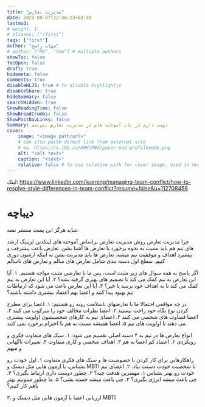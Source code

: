 ```yaml
---
title: "مدیریت تعارض"
date: 2023-08-07T22:36:13+03:30
lastmod: 
# weight: 1
# aliases: ["/first"]
tags: ["first"]
author: "شهاب راسخ"
# author: ["Me", "You"] # multiple authors
showToc: false
TocOpen: false
draft: true
hidemeta: false
comments: true
disableHLJS: true # to disable highlightjs
disableShare: true
hideSummary: false
searchHidden: true
ShowReadingTime: false
ShowBreadCrumbs: false
ShowPostNavLinks: false
Summary: دوست دارم در باب آموخته هام در مدیریت تعارض بنویسم
cover:
    image: "<image path/url>"
    # can also paste direct link from external site
    # ex. https://i.ibb.co/K0HVPBd/paper-mod-profilemode.png
    alt: "<alt text>"
    caption: "<text>"
    relative: false # To use relative path for cover image, used in hugo Page-bundles
---
```

لینک: https://www.linkedin.com/learning/managing-team-conflict/how-to-resolve-style-differences-in-team-conflict?resume=false&u=112708458

# دیباچه
شاید هرگز این پست منتشر نشه.

چرا مدیریت تعارض
روش مدیریت تعارض براساس آموخته های لینکدین لرنینگ
ارشد های تیم هم باید نسبت به نحوه برخورد با تعارض ها آشنا بشن. تعارض باعث پیشرفت و پیشبرد اهداف و موفقیت تیم میشه.
تعارض ها باید مدیریت بشن نه اینکه ازشون دوری کنیم.
سطح اول دسته بندی شامل تعارض های سالم و تعارض های ناسالم

اگر پاسخ به همه سوال های زیر مثبت است، پس ما با تعارضی مثبت مواجه هستیم.
۱. آیا این تعارض به تیم کمک می کند تا تصمیم های بهتری گرفته بشه؟
۲. آیا این تعارض به تیم کمک می کند تا به اهداف خود برسد یا خیر؟
۳. آیا این تعارض باعث می شود که ارتباطات تیم بهبود پیدا کنند و اعضا بهم اعتماد بیشتری داشته باشند؟

در چه مواقعی احتمالا ما با تعارضهای ناسلامت روبه رو هستیم:
۱. اعضا برای مطرح کردن نوع نگاه خود راحت نیستند
۲. اعضا نظرات مخالف خود را سرکوب می کنند
۳. اعضا قضاوت های شخصی می کنند
۴. اعضای تیم به کارهای شخصیشون اولویت بیشتری می دهند تا اولویت های تیم
۵. اعضا همیشه نسبت به هم با احترام برخورد نمی کنند.

انواع تعارض ها در تیم به ۴ دسته اصلی تقسیم می شود:
۱. سبک های متفاوت فکری و رویکردی
۲. اعتماد کم اعضا به هم
۳. اهداف شخصی و کاری متفاوت
۴. تغییرات ناگهانی و مبهم

راهکارهایی برای کار کردن با  خصوصیت ها و سبک های فکری متفاوت
۱. اول خودت رو بشناس، با آزمون هایی مثل دیسک و MBTI تا شخصیت خودت دستت بیاد.
۲. اعضای تیم خودت رو بهتر بشناس
   ۱. مهمترین هدفت چیه؟
   ۲. چطور دوست داری ارتباط بگیری؟
   ۳. چی باعث میشه انرژی بگیری؟
   ۴. چی باعث میشه خسته بشی؟
   ۵. ما چطور میتونیم بهتر باهم کار کنیم؟

۳. ارزیابی اعضا با آزمون هایی مثل دیسک و MBTI 